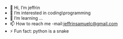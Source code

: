 - 👋 Hi, I’m jeffrin
- 👀 I’m interested in coding\programming
- 🌱 I’m learning ...
- 📫 How to reach me -mail:jeffrinsamuelc@gmail.com
- ⚡ Fun fact: python is a snake

<!---
jeffrinsamuel6126/jeffrinsamuel6126 is a ✨ special ✨ repository because its `README.md` (this file) appears on your GitHub profile.
You can click the Preview link to take a look at your changes.
--->
